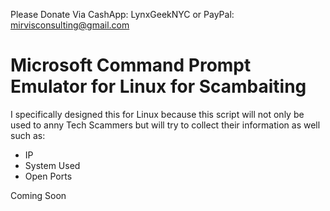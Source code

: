 Please Donate Via CashApp: LynxGeekNYC or PayPal: mirvisconsulting@gmail.com

# Microsoft Command Prompt Emulator for Linux for Scambaiting
I specifically designed this for Linux because this script will not only be used to anny Tech Scammers but will try to collect their information as well such as:
- IP
- System Used
- Open Ports

Coming Soon
